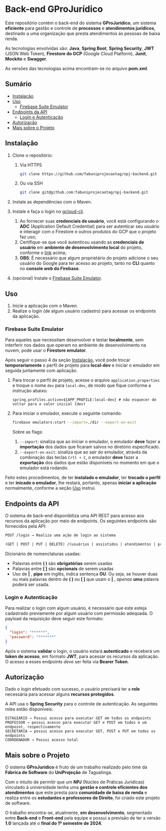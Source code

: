 # Back-end GProJurídico


Este repositório contém o back-end do sistema **GProJurídico**, um sistema **eficiente** para gestão e controle de **processos** e **atendimentos jurídicos**, destinado a uma organização que presta atendimentos às pessoas de baixa renda.

As tecnologias envolvidas são: **Java**, **Spring Boot**, **Spring Security**, **JWT** (JSON Web Token), **Firestore do GCP** (Google Cloud Platform), **Junit**, **Mockito** e **Swagger**.

As versões das tecnologias acima encontram-se no arquivo **pom.xml**.

## Sumário

- [Instalação](#instalação)
- [Uso](#uso)
  - [Firebase Suite Emulator](#firebase-suite-emulator)
- [Endpoints da API](#endpoints-da-api)
  - [Login e Autenticação](#login-e-autenticação)
- [Autorização](#autorização)
- [Mais sobre o Projeto](#mais-sobre-o-projeto)

## Instalação

1. Clone o repositório:

   1. Via HTTPS
      ```bash
      git clone https://github.com/fabuniprojecaotag/npj-backend.git
      ```
   
   2. Ou via SSH
        ```bash
        git clone git@github.com:fabuniprojecaotag/npj-backend.git
        ```

2. Instale as dependências com o Maven.

3. Instale e faça o login no [gcloud-cli](https://cloud.google.com/docs/authentication/provide-credentials-adc#google-idp).

   1. Ao fornecer suas **credenciais de usuário**, você está configurando o **ADC** (Application Default Credential) para ser autenticar seu usuário e interagir com o Firestore e outros produtos do GCP que o projeto faz uso;
   2. Certifique-se que você autenticou usando as **credenciais de usuário** em **ambiente de desenvolvimento local** do projeto, conforme o [link](https://cloud.google.com/docs/authentication/provide-credentials-adc#google-idp) acima;
   3. **OBS**: É necessário que algum proprietário do projeto adicione o seu usuário do Google para ter acesso ao projeto, tanto no **CLI** quanto no **console web do Firebase**.

4. (opcional) Instale o [Firebase Suite Emulator](https://firebase.google.com/docs/cli#install_the_firebase_cli).

## Uso

1. Inicie a aplicação com o Maven.
2. Realize o login (de algum usuário cadastro) para acessar os endpoints da aplicação.

### Firebase Suite Emulator

Para aqueles que necessitam desenvolver e testar **localmente**, sem interferir nos dados que operam no ambiente de desenvolvimento na nuvem, pode usar o **Firestore emulator**.

Após seguir o passo 4 da seção [Instalação](#instalação), você pode trocar **temporariamente** o perfil de projeto para **local-dev** e iniciar o emulador em seguida juntamente com aplicação. 

   1. Para trocar o perfil de projeto, acesse o arquivo `application.properties` e troque o nome `dev` para `local-dev`, de modo que fique conforme a instrução abaixo:

      ````properties
      spring.profiles.active=${APP_PROFILE:local-dev} # não esquecer de voltar para o valor inicial (dev)
      ````

   2. Para iniciar o emulador, execute o seguinte comando:

      ````bash
      firebase emulators:start --import=./dir --export-on-exit
      ````
      Sobre as flags:

      1. `--import`: sinaliza que ao iniciar o emulador, o emulador **deve** fazer a **importação** dos dados que ficaram salvos no diretório especificado.
      2. `--export-on-exit`: sinaliza que ao sair do emulador, através da combinação das teclas `Crtl + C`, o emulador **deve** fazer a **exportação** dos dados que estão disponíveis no momento em que o emulador está rodando.

Feito estes procedimentos, de ter **instalado o emulador**, ter **trocado o perfil** e ter **inicado o emulador**, lhe restará, portanto, apenas **iniciar a aplicação** normalmente, conforme a seção [Uso](#uso) instrui. 

## Endpoints da API

O sistema de back-end disponibiliza uma API REST para acesso aos recursos da aplicação por meio de endpoints. Os seguintes endpoints são fornecidos pela API:

```markdown
POST /login → Realiza uma ação de login ao sistema

(GET | POST | PUT | DELETE) /(usuários | assistidos | atendimentos | processos)/[id] → Realiza alguma ação desejada, expressa pelo verbo HTTP usado, ao recurso alvo.
```

Dicionário de nomenclaturas usadas: 

- Palavras entre **( )** são **obrigatórias** serem usadas
- Palavras entre **[ ]** são **opcionais** de serem usadas
- Uso de **|** , **pipe** em inglês, indica sentença **OU**. Ou seja, se houver duas ou mais palavras dentro de **( )** ou **[ ]** que usam o **|** , _apenas_ **uma** palavra poderá ser usada. 

### Login e Autenticação

Para realizar o login com algum usuário, é necessário que este esteja cadastrado previamente por algum usuário com permissão adequada. O payload da requisição deve seguir este formato:

````JSON
{
  "login": "******",
  "password": "*******"
}
````

Após o sistema **validar** o login, o usuário estará **autenticado** e receberá um **token de acesso**, em formato **JWT**, para acessar os recursos da aplicação. O acesso a esses endpoints _deve_ ser feita via **Bearer Token**.

## Autorização

Dado o login efetuado com sucesso, o usuário precisará ter a **role** necessária para acessar alguns **recursos protegidos**.

A API usa o **Spring Security** para o controle de autenticação. As seguintes roles estão disponíveis:

````
ESTAGIARIO → Possui acesso para executar GET em todos os endpoints
PROFESSOR → possui acesso para executar GET e POST em todos e um endpoint, respectivamente
SECRETARIA → possui acesso para executar GET, POST e PUT em todos os endpoints
COORDENADOR → Possui acesso total
````

## Mais sobre o Projeto

O sistema **GProJurídico** é fruto de um trabalho realizado pelo time da **Fábrica de Software** do **UniProjeção** de Taguatinga. 

Com o intuito de permitir que um **NPJ** (Núcleo de Práticas Jurídicas) vinculado à universidade tenha uma **gestão e controle eficientes dos atendimentos** que este presta para **comunidade de baixa de renda** e realiza entre os **estudantes e professores de Direito**, foi criado este projeto de software.

O trabalho encontra-se, atualmente, **em desenvolvimento**, segmentado entre **Back-end** e **Front-end** pela equipe e possui a previsão de ter a versão **1.0** lançada até o **final do 1º semestre de 2024**.
